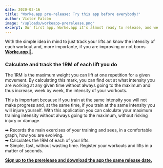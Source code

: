 ```yaml
---
date: 2020-02-16
title: "Worke.app pre-release: Try this app before everybody!"
author: Víctor Falcón
image: "/uploads/workeapp-prerelease.png"
excerpt: Our first app, Worke.app it's almost ready to release, and we are opening preregister sign up. If you want to download it on release date, continue reading 😉.
---
```


With the simple idea in mind to just track your lifts an know the intensity of each workout and, more importante, if you are improving or not borns **[Worke.app 💪](https://play.google.com/store/apps/details?id=app.phalcon.worke_app)**.

### Calculate and track the 1RM of each lift you do
The 1RM is the maximum weight you can lift at one repetition for a given movement. By calculating this mark, you can find out at what intensity you are working at any given time without always going to the maximum and thus increase, week by week, the intensity of your workouts.

This is important because if you train at the same intensity you will not make progress and, at the same time, if you train at the same intensity you will injure yourself. With this application you can calculate your maximum training intensity without always going to the maximum, without risking injury or damage.

➡ Records the main exercises of your training and sees, in a comfortable graph, how you are evolving.  
➡ Calculates the 1RM of each of your lifts.  
➡ Simple, fast, without wasting time. Register your workouts and lifts in a matter of seconds.  

[**Sign up to the prerelease and download the app the same release date.**](https://play.google.com/store/apps/details?id=app.phalcon.worke_app)